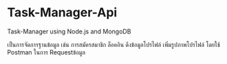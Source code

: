 # Task-Manager-Api
Task-Manager using Node.js and MongoDB 

เป็นการจัดการฐานข้อมูล เช่น การสมัครสมาชิก ล็อคอิน ดึงข้อมูลโปรไฟล์ เพิ่มรูปภาพโปรไฟล์ โดยใช้ Postman ในการ Requestข้อมูล
